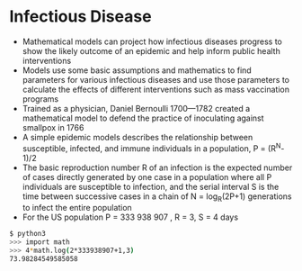 # Infectious Disease

* Mathematical models can project how infectious diseases progress to show the likely outcome of an epidemic and help inform public health interventions
* Models use some basic assumptions and mathematics to find parameters for various infectious diseases and use those parameters to calculate the effects of different interventions such as mass vaccination programs
* Trained as a physician, Daniel Bernoulli 1700—1782 created a mathematical model to defend the practice of inoculating against smallpox in 1766
* A simple epidemic models describes the relationship between susceptible, infected, and immune individuals in a population, P = (R<sup>N</sup>-1)/2
* The basic reproduction number R of an infection is the expected number of cases directly generated by one case in a population where all P individuals are susceptible to infection, and the serial interval S is the time between successive cases in a chain of N = log<sub>R</sub>(2P+1) generations to infect the entire population
* For the US population P = 333 938 907 , R = 3, S = 4 days

```sh
$ python3
>>> import math
>>> 4*math.log(2*333938907+1,3)
73.98284549585058
```
